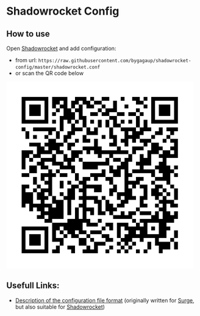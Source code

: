 # Shadowrocket Config

## How to use
Open [Shadowrocket](https://www.shadowrocketdownload.com) and add configuration:
 - from url: `https://raw.githubusercontent.com/bygagaup/shadowrocket-config/master/shadowrocket.conf`
 - or scan the QR code below

![QR code](https://raw.githubusercontent.com/bygagaup/shadowrocket-config/master/images/config-qr.png)

## Usefull Links:
 - [Description of the configuration file format](https://manual.nssurge.com) (originally written for [Surge](https://nssurge.com), but also suitable for [Shadowrocket](https://www.shadowrocketdownload.com))

